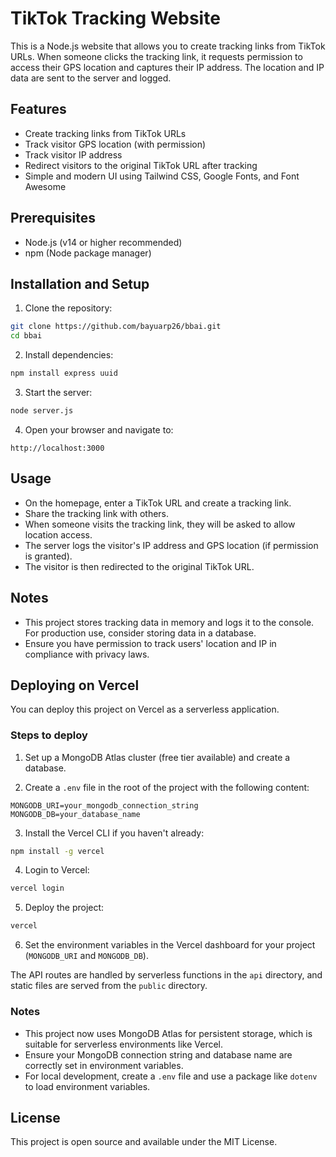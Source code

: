 
# TikTok Tracking Website

This is a Node.js website that allows you to create tracking links from TikTok URLs. When someone clicks the tracking link, it requests permission to access their GPS location and captures their IP address. The location and IP data are sent to the server and logged.

## Features

- Create tracking links from TikTok URLs
- Track visitor GPS location (with permission)
- Track visitor IP address
- Redirect visitors to the original TikTok URL after tracking
- Simple and modern UI using Tailwind CSS, Google Fonts, and Font Awesome

## Prerequisites

- Node.js (v14 or higher recommended)
- npm (Node package manager)

## Installation and Setup

1. Clone the repository:

```bash
git clone https://github.com/bayuarp26/bbai.git
cd bbai
```

2. Install dependencies:

```bash
npm install express uuid
```

3. Start the server:

```bash
node server.js
```

4. Open your browser and navigate to:

```
http://localhost:3000
```

## Usage

- On the homepage, enter a TikTok URL and create a tracking link.
- Share the tracking link with others.
- When someone visits the tracking link, they will be asked to allow location access.
- The server logs the visitor's IP address and GPS location (if permission is granted).
- The visitor is then redirected to the original TikTok URL.

## Notes

- This project stores tracking data in memory and logs it to the console. For production use, consider storing data in a database.
- Ensure you have permission to track users' location and IP in compliance with privacy laws.

## Deploying on Vercel

You can deploy this project on Vercel as a serverless application.

### Steps to deploy

1. Set up a MongoDB Atlas cluster (free tier available) and create a database.

2. Create a `.env` file in the root of the project with the following content:

```
MONGODB_URI=your_mongodb_connection_string
MONGODB_DB=your_database_name
```

3. Install the Vercel CLI if you haven't already:

```bash
npm install -g vercel
```

4. Login to Vercel:

```bash
vercel login
```

5. Deploy the project:

```bash
vercel
```

6. Set the environment variables in the Vercel dashboard for your project (`MONGODB_URI` and `MONGODB_DB`).

The API routes are handled by serverless functions in the `api` directory, and static files are served from the `public` directory.

### Notes

- This project now uses MongoDB Atlas for persistent storage, which is suitable for serverless environments like Vercel.
- Ensure your MongoDB connection string and database name are correctly set in environment variables.
- For local development, create a `.env` file and use a package like `dotenv` to load environment variables.

## License

This project is open source and available under the MIT License.
